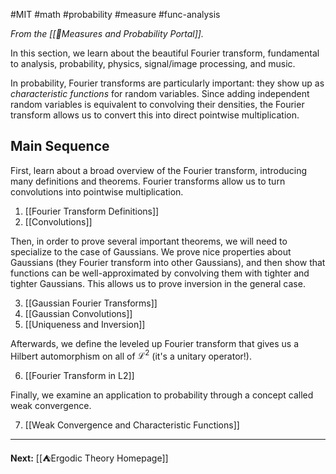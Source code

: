 #MIT #math #probability #measure #func-analysis 

*From the [[📏Measures and Probability Portal]].*

In this section, we learn about the beautiful Fourier transform, fundamental to analysis, probability, physics, signal/image processing, and music.

In probability, Fourier transforms are particularly important: they show up as *characteristic functions* for random variables. Since adding independent random variables is equivalent to convolving their densities, the Fourier transform allows us to convert this into direct pointwise multiplication.

## Main Sequence

First, learn about a broad overview of the Fourier transform, introducing many definitions and theorems. Fourier transforms allow us to turn convolutions into pointwise multiplication.

1. [[Fourier Transform Definitions]]
2. [[Convolutions]]

Then, in order to prove several important theorems, we will need to specialize to the case of Gaussians. We prove nice properties about Gaussians (they Fourier transform into other Gaussians), and then show that functions can be well-approximated by convolving them with tighter and tighter Gaussians. This allows us to prove inversion in the general case.

3. [[Gaussian Fourier Transforms]]
4. [[Gaussian Convolutions]]
5. [[Uniqueness and Inversion]]

Afterwards, we define the leveled up Fourier transform that gives us a Hilbert automorphism on all of $\mathcal{L}^{2}$ (it's a unitary operator!).

6. [[Fourier Transform in L2]]

Finally, we examine an application to probability through a concept called weak convergence. 

7. [[Weak Convergence and Characteristic Functions]]

---

**Next:** [[⛺Ergodic Theory Homepage]]